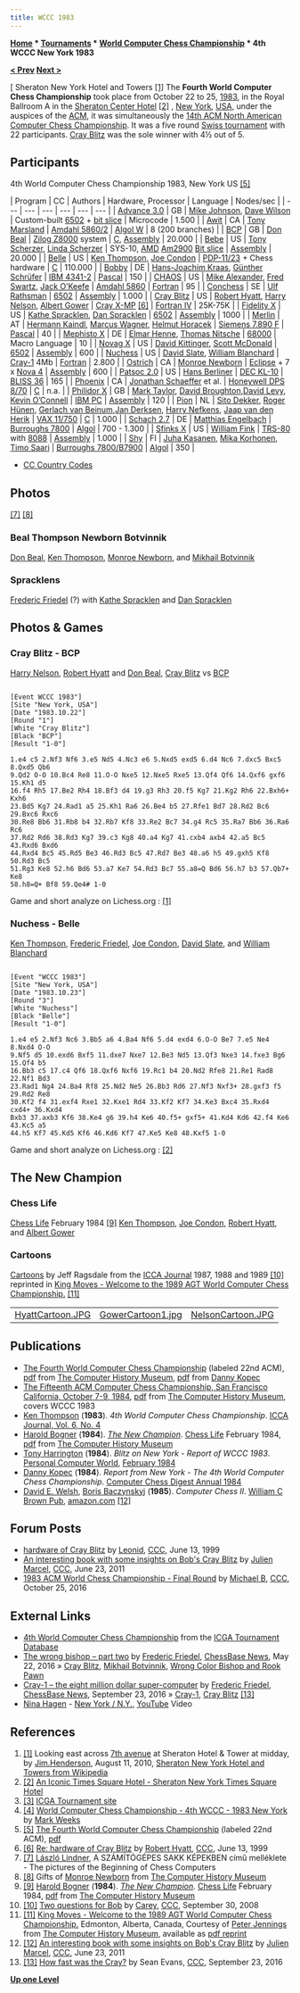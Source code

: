 ```yaml
---
title: WCCC 1983
---
```

**[Home](Home "Home") \* [Tournaments](Tournaments_and_Matches "Tournaments and Matches") \* [World Computer Chess Championship](World_Computer_Chess_Championship "World Computer Chess Championship") \* 4th WCCC New York 1983**


**[< Prev](WCCC_1980 "WCCC 1980") [Next >](WCCC_1986 "WCCC 1986")**



[ Sheraton New York Hotel and Towers <a id="cite-note-1" href="#cite-ref-1">[1]</a>
The **Fourth World Computer Chess Championship** took place from October 22 to 25, [1983](Timeline#1983 "Timeline"), in the Royal Ballroom A in the [Sheraton Center Hotel](https://en.wikipedia.org/wiki/Sheraton_New_York_Hotel_and_Towers) <a id="cite-note-2" href="#cite-ref-2">[2]</a> , [New York](https://en.wikipedia.org/wiki/New_York_City), [USA](https://en.wikipedia.org/wiki/United_States), under the auspices of the [ACM](ACM "ACM"), it was simultaneously the [14th ACM North American Computer Chess Championship](ACM_1983 "ACM 1983"). It was a five round [Swiss tournament](https://en.wikipedia.org/wiki/Swiss-system_tournament) with 22 participants. [Cray Blitz](Cray_Blitz "Cray Blitz") was the sole winner with 4½ out of 5. 



## Participants


4th World Computer Chess Championship 1983, New York US <a id="cite-note-5" href="#cite-ref-5">[5]</a>





|  Program
 |  CC
 |  Authors
 |  Hardware, Processor
 |  Language
 |  Nodes/sec
 |
| --- | --- | --- | --- | --- | --- |
| [Advance 3.0](Advance "Advance") |  GB
 | [Mike Johnson](Mike_Johnson "Mike Johnson"), [Dave Wilson](Dave_Wilson "Dave Wilson") |  Custom-built [6502](6502 "6502") + [bit slice](https://en.wikipedia.org/wiki/Bit_slicing) |  Microcode
 |  1.500
 |
| [Awit](Awit "Awit") |  CA
 | [Tony Marsland](Tony_Marsland "Tony Marsland") | [Amdahl 5860/2](index.php?title=Amdahl_5860&action=edit&redlink=1 "Amdahl 5860 (page does not exist)") | [Algol W](Algol "Algol") |  8 (200 branches)
 |
| [BCP](BCP "BCP") |  GB
 | [Don Beal](Don_Beal "Don Beal") | [Zilog Z8000](https://en.wikipedia.org/wiki/Zilog_Z8000) system
 | [C](C "C"), [Assembly](Assembly "Assembly") |  20.000
 |
| [Bebe](Bebe "Bebe") |  US
 | [Tony Scherzer](Tony_Scherzer "Tony Scherzer"), [Linda Scherzer](Linda_Scherzer "Linda Scherzer") |  SYS-10, [AMD](AMD "AMD") [Am2900](https://en.wikipedia.org/wiki/AMD_Am2900) [Bit slice](https://en.wikipedia.org/wiki/Bit_slicing) | [Assembly](Assembly "Assembly") |  20.000
 |
| [Belle](Belle "Belle") |  US
 | [Ken Thompson](Ken_Thompson "Ken Thompson"), [Joe Condon](Joe_Condon "Joe Condon") | [PDP-11/23](PDP-11 "PDP-11") + Chess hardware
 | [C](C "C") |  110.000
 |
| [Bobby](Bobby "Bobby") |  DE
 | [Hans-Joachim Kraas](Hans-Joachim_Kraas "Hans-Joachim Kraas"), [Günther Schrüfer](G%C3%BCnther_Schr%C3%BCfer "Günther Schrüfer") | [IBM 4341-2](IBM_370 "IBM 370") | [Pascal](Pascal "Pascal") |  150
 |
| [CHAOS](CHAOS "CHAOS") |  US
 | [Mike Alexander](Mike_Alexander "Mike Alexander"), [Fred Swartz](Fred_Swartz "Fred Swartz"), [Jack O’Keefe](Jack_O%E2%80%99Keefe "Jack O’Keefe") | [Amdahl 5860](index.php?title=Amdahl_5860&action=edit&redlink=1 "Amdahl 5860 (page does not exist)") | [Fortran](Fortran "Fortran") |  95
 |
| [Conchess](Conchess "Conchess") |  SE
 | [Ulf Rathsman](Ulf_Rathsman "Ulf Rathsman") | [6502](6502 "6502") | [Assembly](Assembly "Assembly") |  1.000
 |
| [Cray Blitz](Cray_Blitz "Cray Blitz") |  US
 | [Robert Hyatt](Robert_Hyatt "Robert Hyatt"), [Harry Nelson](Harry_Nelson "Harry Nelson"), [Albert Gower](Albert_Gower "Albert Gower") | [Cray X-MP](Cray_X-MP "Cray X-MP") <a id="cite-note-6" href="#cite-ref-6">[6]</a> | [Fortran IV](Fortran "Fortran") |  25K-75K
 |
| [Fidelity X](Fidelity "Fidelity") |  US
 | [Kathe Spracklen](Kathe_Spracklen "Kathe Spracklen"), [Dan Spracklen](Dan_Spracklen "Dan Spracklen") | [6502](6502 "6502") | [Assembly](Assembly "Assembly") |  1000
 |
| [Merlin](Merlin "Merlin") |  AT
 | [Hermann Kaindl](Hermann_Kaindl "Hermann Kaindl"), [Marcus Wagner](Marcus_Wagner "Marcus Wagner"), [Helmut Horacek](Helmut_Horacek "Helmut Horacek") | [Siemens 7.890 F](index.php?title=Siemens-System_7.800&action=edit&redlink=1 "Siemens-System 7.800 (page does not exist)") | [Pascal](Pascal "Pascal") |  40
 |
| [Mephisto X](Mephisto_(H) "Mephisto (H)") |  DE
 | [Elmar Henne](Elmar_Henne "Elmar Henne"), [Thomas Nitsche](Thomas_Nitsche "Thomas Nitsche") | [68000](68000 "68000") |  Macro Language
 |  10
 |
| [Novag X](Novag_X "Novag X") |  US
 | [David Kittinger](David_Kittinger "David Kittinger"), [Scott McDonald](Scott_McDonald "Scott McDonald") | [6502](6502 "6502") | [Assembly](Assembly "Assembly") |  600
 |
| [Nuchess](Nuchess "Nuchess") |  US
 | [David Slate](David_Slate "David Slate"), [William Blanchard](William_Blanchard "William Blanchard") | [Cray-1](Cray-1 "Cray-1") 4Mb
 | [Fortran](Fortran "Fortran") |  2.800
 |
| [Ostrich](Ostrich "Ostrich") |  CA
 | [Monroe Newborn](Monroe_Newborn "Monroe Newborn") | [Eclipse](Nova#Eclipse "Nova") + 7 x [Nova 4](Nova#4 "Nova") | [Assembly](Assembly "Assembly") |  600
 |
| [Patsoc 2.0](Patsoc "Patsoc") |  US
 | [Hans Berliner](Hans_Berliner "Hans Berliner") | [DEC KL-10](PDP-10 "PDP-10") | [BLISS 36](https://en.wikipedia.org/wiki/BLISS) |  165
 |
| [Phoenix](Phoenix "Phoenix") |  CA
 | [Jonathan Schaeffer](Jonathan_Schaeffer "Jonathan Schaeffer") et al.
 | [Honeywell DPS 8/70](Honeywell_6000 "Honeywell 6000") | [C](C "C") |  n.a.
 |
| [Philidor X](Philidor "Philidor") |  GB
 | [Mark Taylor](Mark_Taylor "Mark Taylor"), [David Broughton](David_Broughton "David Broughton"),[David Levy](David_Levy "David Levy"), [Kevin O’Connell](Kevin_O%E2%80%99Connell "Kevin O’Connell") | [IBM PC](IBM_PC "IBM PC") | [Assembly](Assembly "Assembly") |  120
 |
| [Pion](Pion "Pion") |  NL
 | [Sito Dekker](Sito_Dekker "Sito Dekker"), [Roger Hünen](Roger_H%C3%BCnen "Roger Hünen"), [Gerlach van Beinum](Gerlach_van_Beinum "Gerlach van Beinum"),[Jan Derksen](Jan_Derksen "Jan Derksen"), [Harry Nefkens](Harry_Nefkens "Harry Nefkens"), [Jaap van den Herik](Jaap_van_den_Herik "Jaap van den Herik") | [VAX 11/750](VAX "VAX") | [C](C "C") |  1.000
 |
| [Schach 2.7](Schach "Schach") |  DE
 | [Matthias Engelbach](Matthias_Engelbach "Matthias Engelbach") | [Burroughs 7800](Burroughs_B-5500 "Burroughs B-5500") | [Algol](Algol "Algol") |  700 - 1.300
 |
| [Sfinks X](Sfinks "Sfinks") |  US
 | [William Fink](William_Fink "William Fink") | [TRS-80](TRS-80 "TRS-80") with [8088](8086 "8086") | [Assembly](Assembly "Assembly") |  1.000
 |
| [Shy](Shy "Shy") |  FI
 | [Juha Kasanen](Juha_Kasanen "Juha Kasanen"), [Mika Korhonen](Mika_Korhonen "Mika Korhonen"), [Timo Saari](Timo_Saari "Timo Saari") | [Burroughs 7800/B7900](Burroughs_B-5500 "Burroughs B-5500") | [Algol](Algol "Algol") |  350
 |


* [CC Country Codes](https://en.wikipedia.org/wiki/ISO_3166-1)


## Photos


<a id="cite-note-7" href="#cite-ref-7">[7]</a> <a id="cite-note-8" href="#cite-ref-8">[8]</a>



### Beal Thompson Newborn Botvinnik


 [](http://www.computerhistory.org/chess/full_record.php?iid=stl-430b9bbe3f6f0) 
[Don Beal](Don_Beal "Don Beal"), [Ken Thompson](Ken_Thompson "Ken Thompson"), [Monroe Newborn](Monroe_Newborn "Monroe Newborn"), and [Mikhail Botvinnik](Mikhail_Botvinnik "Mikhail Botvinnik")



### Spracklens


 [](File:SpracklensNY1983.JPG) 
[Frederic Friedel](Frederic_Friedel "Frederic Friedel") (?) with [Kathe Spracklen](Kathe_Spracklen "Kathe Spracklen") and [Dan Spracklen](Dan_Spracklen "Dan Spracklen")



## Photos & Games


### Cray Blitz - BCP


 [](File:NelsonHyattBeal1983.JPG) 
[Harry Nelson](Harry_Nelson "Harry Nelson"), [Robert Hyatt](Robert_Hyatt "Robert Hyatt") and [Don Beal](Don_Beal "Don Beal"), [Cray Blitz](Cray_Blitz "Cray Blitz") vs [BCP](BCP "BCP")




```

[Event WCCC 1983"]
[Site "New York, USA"]
[Date "1983.10.22"]
[Round "1"]
[White "Cray Blitz"]
[Black "BCP"]
[Result "1-0"]

1.e4 c5 2.Nf3 Nf6 3.e5 Nd5 4.Nc3 e6 5.Nxd5 exd5 6.d4 Nc6 7.dxc5 Bxc5 8.Qxd5 Qb6
9.Qd2 O-O 10.Bc4 Re8 11.O-O Nxe5 12.Nxe5 Rxe5 13.Qf4 Qf6 14.Qxf6 gxf6 15.Kh1 d5
16.f4 Rh5 17.Be2 Rh4 18.Bf3 d4 19.g3 Rh3 20.f5 Kg7 21.Kg2 Rh6 22.Bxh6+ Kxh6
23.Bd5 Kg7 24.Rad1 a5 25.Kh1 Ra6 26.Be4 b5 27.Rfe1 Bd7 28.Rd2 Bc6 29.Bxc6 Rxc6
30.Re8 Bb6 31.Rb8 b4 32.Rb7 Kf8 33.Re2 Bc7 34.g4 Rc5 35.Ra7 Bb6 36.Ra6 Rc6
37.Rd2 Rd6 38.Rd3 Kg7 39.c3 Kg8 40.a4 Kg7 41.cxb4 axb4 42.a5 Bc5 43.Rxd6 Bxd6
44.Rxd4 Bc5 45.Rd5 Be3 46.Rd3 Bc5 47.Rd7 Be3 48.a6 h5 49.gxh5 Kf8 50.Rd3 Bc5
51.Rg3 Ke8 52.h6 Bd6 53.a7 Ke7 54.Rd3 Bc7 55.a8=Q Bd6 56.h7 b3 57.Qb7+ Ke8
58.h8=Q+ Bf8 59.Qe4# 1-0

```

Game and short analyze on Lichess.org : [[1]](https://en.lichess.org/JE5iXDiY)



### Nuchess - Belle


 [](http://www.computerhistory.org/chess/full_record.php?iid=stl-430b9bbddbaf1) 
[Ken Thompson](Ken_Thompson "Ken Thompson"), [Frederic Friedel](Frederic_Friedel "Frederic Friedel"), [Joe Condon](Joe_Condon "Joe Condon"), [David Slate](David_Slate "David Slate"), and [William Blanchard](William_Blanchard "William Blanchard")




```

[Event "WCCC 1983"]
[Site "New York, USA"]
[Date "1983.10.23"]
[Round "3"]
[White "Nuchess"]
[Black "Belle"]
[Result "1-0"]

1.e4 e5 2.Nf3 Nc6 3.Bb5 a6 4.Ba4 Nf6 5.d4 exd4 6.O-O Be7 7.e5 Ne4 8.Nxd4 O-O
9.Nf5 d5 10.exd6 Bxf5 11.dxe7 Nxe7 12.Be3 Nd5 13.Qf3 Nxe3 14.fxe3 Bg6 15.Qf4 b5
16.Bb3 c5 17.c4 Qf6 18.Qxf6 Nxf6 19.Rc1 b4 20.Nd2 Rfe8 21.Re1 Rad8 22.Nf1 Bd3
23.Rad1 Ng4 24.Ba4 Rf8 25.Nd2 Ne5 26.Bb3 Rd6 27.Nf3 Nxf3+ 28.gxf3 f5 29.Rd2 Re8
30.Kf2 f4 31.exf4 Rxe1 32.Kxe1 Rd4 33.Kf2 Kf7 34.Ke3 Bxc4 35.Rxd4 cxd4+ 36.Kxd4
Bxb3 37.axb3 Kf6 38.Ke4 g6 39.h4 Ke6 40.f5+ gxf5+ 41.Kd4 Kd6 42.f4 Ke6 43.Kc5 a5
44.h5 Kf7 45.Kd5 Kf6 46.Kd6 Kf7 47.Ke5 Ke8 48.Kxf5 1-0

```

Game and short analyze on Lichess.org : [[2]](https://en.lichess.org/TTY9CjMP)



## The New Champion


### Chess Life


 [](http://www.computerhistory.org/chess/full_record.php?iid=doc-431614f6cf749) 
[Chess Life](https://en.wikipedia.org/wiki/Chess_Life) February 1984 <a id="cite-note-9" href="#cite-ref-9">[9]</a> [Ken Thompson](Ken_Thompson "Ken Thompson"), [Joe Condon](Joe_Condon "Joe Condon"), [Robert Hyatt](Robert_Hyatt "Robert Hyatt"), and [Albert Gower](Albert_Gower "Albert Gower")



### Cartoons


[Cartoons](Cartoons "Cartoons") by Jeff Ragsdale from the [ICCA Journal](ICGA_Journal "ICGA Journal") 1987, 1988 and 1989 <a id="cite-note-10" href="#cite-ref-10">[10]</a> reprinted in [King Moves - Welcome to the 1989 AGT World Computer Chess Championship.](http://www.computerhistory.org/chess/full_record.php?iid=doc-434fea055cbb3) <a id="cite-note-11" href="#cite-ref-11">[11]</a>





|  |  |  |
| --- | --- | --- |
| [HyattCartoon.JPG](Robert_Hyatt "Robert Hyatt") | [GowerCartoon1.jpg](Albert_Gower "Albert Gower") | [NelsonCartoon.JPG](Harry_Nelson "Harry Nelson") |


## Publications


* [The Fourth World Computer Chess Championship](http://www.computerhistory.org/chess/full_record.php?iid=doc-431614f6c8af8) (labeled 22nd ACM), [pdf](http://archive.computerhistory.org/projects/chess/related_materials/text/3-1%20and%203-2%20and%203-3%20and%204-3.1983_WCCC/1983-%20WCCC.062303061.sm.pdf) from [The Computer History Museum](The_Computer_History_Museum "The Computer History Museum"), [pdf](http://www.sci.brooklyn.cuny.edu/%7Ekopec/Publications/Publications/O_36_C.pdf) from [Danny Kopec](Danny_Kopec "Danny Kopec")
* [The Fifteenth ACM Computer Chess Championship, San Francisco California, October 7-9, 1984](http://www.computerhistory.org/chess/full_record.php?iid=doc-431614f6c9575), [pdf](http://archive.computerhistory.org/projects/chess/related_materials/text/3-1%20and%203-2%20and%203-3%20and%204-3.1984_15th_NACCC/1984%20NACCC.062303012.sm.pdf) from [The Computer History Museum](The_Computer_History_Museum "The Computer History Museum"), covers WCCC 1983
* [Ken Thompson](Ken_Thompson "Ken Thompson") (**1983**). *4th World Computer Chess Championship*. [ICCA Journal, Vol. 6, No. 4](ICGA_Journal#6_4 "ICGA Journal")
* [Harold Bogner](index.php?title=Harold_Bogner&action=edit&redlink=1 "Harold Bogner (page does not exist)") (**1984**). *[The New Champion](http://www.computerhistory.org/chess/full_record.php?iid=doc-431614f6cf749)*. [Chess Life](https://en.wikipedia.org/wiki/Chess_Life) February 1984, [pdf](http://archive.computerhistory.org/projects/chess/related_materials/text/3-1%20and%203-2%20and%203-3.Chess_Life.The_New_Champion.Bogner.Feb-1984/Chess_Life.The_New_Champion.Bogner.Feb-1984.062303068.sm.pdf) from [The Computer History Museum](The_Computer_History_Museum "The Computer History Museum")
* [Tony Harrington](Tony_Harrington "Tony Harrington") (**1984**). *Blitz on New York - Report of WCCC 1983*. [Personal Computer World](Personal_Computer_World "Personal Computer World"), [February 1984](http://www.chesscomputeruk.com/html/publication_archive_1984.html)
* [Danny Kopec](Danny_Kopec "Danny Kopec") (**1984**). *Report from New York - The 4th World Computer Chess Championship*. [Computer Chess Digest Annual 1984](Computer_Chess_Reports "Computer Chess Reports")
* [David E. Welsh](David_E._Welsh "David E. Welsh"), [Boris Baczynskyj](Boris_Baczynskyj "Boris Baczynskyj") (**1985**). *Computer Chess II*. [William C Brown Pub](http://www.jacketflap.com/william-c-brown-pub-publisher-12623), [amazon.com](http://www.amazon.com/Computer-Chess-II-David-Welsh/dp/0697099113) <a id="cite-note-12" href="#cite-ref-12">[12]</a>


## Forum Posts


* [hardware of Cray Blitz](http://www.stmintz.com/ccc/index.php?id=55521) by [Leonid](Leonid_Liberman "Leonid Liberman"), [CCC](CCC "CCC"), June 13, 1999
* [An interesting book with some insights on Bob's Cray Blitz](http://www.talkchess.com/forum/viewtopic.php?t=39455) by [Julien Marcel](Julien_Marcel "Julien Marcel"), [CCC](CCC "CCC"), June 23, 2011
* [1983 ACM World Chess Championship - Final Round](http://www.talkchess.com/forum/viewtopic.php?t=61826) by [Michael B](Michael_Byrne "Michael Byrne"), [CCC](CCC "CCC"), October 25, 2016


## External Links


* [4th World Computer Chess Championship](https://www.game-ai-forum.org/icga-tournaments/event.php?id=17) from the [ICGA Tournament Database](https://www.game-ai-forum.org/icga-tournaments/)
* [The wrong bishop – part two](http://en.chessbase.com/post/the-wrong-bishop-part-two) by [Frederic Friedel](Frederic_Friedel "Frederic Friedel"), [ChessBase News](ChessBase "ChessBase"), May 22, 2016 » [Cray Blitz](Cray_Blitz "Cray Blitz"), [Mikhail Botvinnik](Mikhail_Botvinnik "Mikhail Botvinnik"), [Wrong Color Bishop and Rook Pawn](Wrong_Color_Bishop_and_Rook_Pawn "Wrong Color Bishop and Rook Pawn")
* [Cray-1 – the eight million dollar super-computer](https://en.chessbase.com/post/how-fast-was-the-cray) by [Frederic Friedel](Frederic_Friedel "Frederic Friedel"), [ChessBase News](ChessBase "ChessBase"), September 23, 2016 » [Cray-1](Cray-1 "Cray-1"), [Cray Blitz](Cray_Blitz "Cray Blitz") <a id="cite-note-13" href="#cite-ref-13">[13]</a>
* [Nina Hagen](Category:Nina_Hagen "Category:Nina Hagen") - [New York / N.Y.](https://en.wikipedia.org/wiki/New_York_/_N.Y.), [YouTube](https://en.wikipedia.org/wiki/YouTube) Video


 
## References


1. <a id="cite-ref-1" href="#cite-note-1">[1]</a> Looking east across [7th avenue](https://en.wikipedia.org/wiki/Seventh_Avenue_%28Manhattan%29) at Sheraton Hotel & Tower at midday, by [Jim.Henderson](http://commons.wikimedia.org/wiki/User:Jim.henderson), August 11, 2010, [Sheraton New York Hotel and Towers from Wikipedia](https://en.wikipedia.org/wiki/Sheraton_New_York_Hotel_and_Towers)
2. <a id="cite-ref-2" href="#cite-note-2">[2]</a> [An Iconic Times Square Hotel - Sheraton New York Times Square Hotel](http://www.sheratonnewyork.com/AboutUs)
3. <a id="cite-ref-3" href="#cite-note-3">[3]</a> [ICGA Tournament site](https://www.game-ai-forum.org/icga-tournaments/tournament.php?id=65)
4. <a id="cite-ref-4" href="#cite-note-4">[4]</a> [World Computer Chess Championship - 4th WCCC - 1983 New York](http://www.mark-weeks.com/chess/83wc$tix.htm) by [Mark Weeks](Mark_Weeks "Mark Weeks")
5. <a id="cite-ref-5" href="#cite-note-5">[5]</a> [The Fourth World Computer Chess Championship](http://www.computerhistory.org/chess/full_record.php?iid=doc-431614f6c8af8) (labeled 22nd ACM), [pdf](http://archive.computerhistory.org/projects/chess/related_materials/text/3-1%20and%203-2%20and%203-3%20and%204-3.1983_WCCC/1983-%20WCCC.062303061.sm.pdf)
6. <a id="cite-ref-6" href="#cite-note-6">[6]</a> [Re: hardware of Cray Blitz](http://www.stmintz.com/ccc/index.php?id=55534) by [Robert Hyatt](Robert_Hyatt "Robert Hyatt"), [CCC](CCC "CCC"), June 13, 1999
7. <a id="cite-ref-7" href="#cite-note-7">[7]</a> [László Lindner](L%C3%A1szl%C3%B3_Lindner "László Lindner"), A SZÁMÍTÓGÉPES SAKK KÉPEKBEN című melléklete - The pictures of the Beginning of Chess Computers
8. <a id="cite-ref-8" href="#cite-note-8">[8]</a> Gifts of [Monroe Newborn](Monroe_Newborn "Monroe Newborn") from [The Computer History Museum](The_Computer_History_Museum "The Computer History Museum")
9. <a id="cite-ref-9" href="#cite-note-9">[9]</a> [Harold Bogner](index.php?title=Harold_Bogner&action=edit&redlink=1 "Harold Bogner (page does not exist)") (**1984**). *[The New Champion](http://www.computerhistory.org/chess/full_record.php?iid=doc-431614f6cf749)*. [Chess Life](https://en.wikipedia.org/wiki/Chess_Life) February 1984, [pdf](http://archive.computerhistory.org/projects/chess/related_materials/text/3-1%20and%203-2%20and%203-3.Chess_Life.The_New_Champion.Bogner.Feb-1984/Chess_Life.The_New_Champion.Bogner.Feb-1984.062303068.sm.pdf) from [The Computer History Museum](The_Computer_History_Museum "The Computer History Museum")
10. <a id="cite-ref-10" href="#cite-note-10">[10]</a> [Two questions for Bob](http://www.talkchess.com/forum/viewtopic.php?topic_view=threads&p=222228&t=24100) by [Carey](Carey_Bloodworth "Carey Bloodworth"), [CCC](CCC "CCC"), September 30, 2008
11. <a id="cite-ref-11" href="#cite-note-11">[11]</a> [King Moves - Welcome to the 1989 AGT World Computer Chess Championship.](http://www.computerhistory.org/chess/full_record.php?iid=doc-434fea055cbb3) Edmonton, Alberta, Canada, Courtesy of [Peter Jennings](Peter_Jennings "Peter Jennings") from [The Computer History Museum](The_Computer_History_Museum "The Computer History Museum"), available as [pdf reprint](http://archive.computerhistory.org/projects/chess/related_materials/text/3-1%20and%203-2%20and%203-3%20and%204-3.1989_WCCC/1989%20WCCC.062302028.sm.pdf)
12. <a id="cite-ref-12" href="#cite-note-12">[12]</a> [An interesting book with some insights on Bob's Cray Blitz](http://www.talkchess.com/forum/viewtopic.php?t=39455) by [Julien Marcel](Julien_Marcel "Julien Marcel"), [CCC](CCC "CCC"), June 23, 2011
13. <a id="cite-ref-13" href="#cite-note-13">[13]</a> [How fast was the Cray?](http://www.talkchess.com/forum/viewtopic.php?t=61504) by Sean Evans, [CCC](CCC "CCC"), September 23, 2016

**[Up one Level](World_Computer_Chess_Championship "World Computer Chess Championship")**







 
